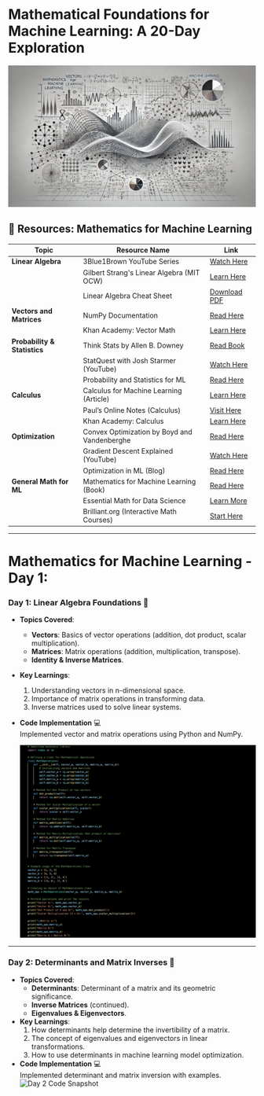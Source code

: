 # **Mathematical Foundations for Machine Learning: A 20-Day Exploration**
![Mathematics](https://github.com/Sahash-Rai/20_Days_Of_Learning_Mathematics/blob/main/Assets/Mathematics_For_ML.webp)
## 📂 Resources: Mathematics for Machine Learning  

| Topic                       | Resource Name                             | Link                                                                 |
|-----------------------------|-------------------------------------------|----------------------------------------------------------------------|
| **Linear Algebra**          | 3Blue1Brown YouTube Series                | [Watch Here](https://www.youtube.com/watch?v=kjBOesZCoqc)            |
|                             | Gilbert Strang's Linear Algebra (MIT OCW) | [Learn Here](https://ocw.mit.edu/courses/mathematics/18-06-linear-algebra-spring-2010/) |
|                             | Linear Algebra Cheat Sheet                | [Download PDF](https://mathworld.wolfram.com/topics/LinearAlgebra.html) |
| **Vectors and Matrices**    | NumPy Documentation                       | [Read Here](https://numpy.org/doc/stable/)                          |
|                             | Khan Academy: Vector Math                 | [Learn Here](https://www.khanacademy.org/math/linear-algebra)       |
| **Probability & Statistics**| Think Stats by Allen B. Downey           | [Read Book](https://greenteapress.com/wp/think-stats/)              |
|                             | StatQuest with Josh Starmer (YouTube)     | [Watch Here](https://www.youtube.com/c/statquest)                   |
|                             | Probability and Statistics for ML         | [Read Here](https://machinelearningmastery.com/probability-for-machine-learning/) |
| **Calculus**                | Calculus for Machine Learning (Article)   | [Learn Here](https://towardsdatascience.com/machine-learning-math-calculus-1a208f2c844a) |
|                             | Paul’s Online Notes (Calculus)            | [Visit Here](http://tutorial.math.lamar.edu/)                       |
|                             | Khan Academy: Calculus                    | [Learn Here](https://www.khanacademy.org/math/calculus-1)           |
| **Optimization**            | Convex Optimization by Boyd and Vandenberghe | [Read Here](https://web.stanford.edu/~boyd/cvxbook/)                |
|                             | Gradient Descent Explained (YouTube)      | [Watch Here](https://www.youtube.com/watch?v=sDv4f4s2SB8)           |
|                             | Optimization in ML (Blog)                 | [Read Here](https://ml-cheatsheet.readthedocs.io/en/latest/optimization.html) |
| **General Math for ML**     | Mathematics for Machine Learning (Book)   | [Read Here](https://mml-book.github.io/)                            |
|                             | Essential Math for Data Science           | [Learn More](https://www.datacamp.com/courses/essential-math-for-data-science) |
|                             | Brilliant.org (Interactive Math Courses)  | [Start Here](https://brilliant.org/)                                |

---


# Mathematics for Machine Learning - Day 1:
### Day 1: Linear Algebra Foundations 📐  
- **Topics Covered**:  
  - **Vectors**: Basics of vector operations (addition, dot product, scalar multiplication).  
  - **Matrices**: Matrix operations (addition, multiplication, transpose).  
  - **Identity & Inverse Matrices**.  
- **Key Learnings**:  
  1. Understanding vectors in n-dimensional space.  
  2. Importance of matrix operations in transforming data.  
  3. Inverse matrices used to solve linear systems.  
- **Code Implementation** 💻  
     Implemented vector and matrix operations using Python and NumPy.
  
  ![Day 1 Code Snapshot](https://github.com/Sahash-Rai/20_Days_Of_Learning_Mathematics/blob/main/Assets/20_Days_Code/code_day_1.png)  

---

### Day 2: Determinants and Matrix Inverses 🧮  
- **Topics Covered**:  
  - **Determinants**: Determinant of a matrix and its geometric significance.  
  - **Inverse Matrices** (continued).  
  - **Eigenvalues & Eigenvectors**.  
- **Key Learnings**:  
  1. How determinants help determine the invertibility of a matrix.  
  2. The concept of eigenvalues and eigenvectors in linear transformations.  
  3. How to use determinants in machine learning model optimization.  
- **Code Implementation** 💻  
  Implemented determinant and matrix inversion with examples.  
  ![Day 2 Code Snapshot](assets/code_day_2.png)  

